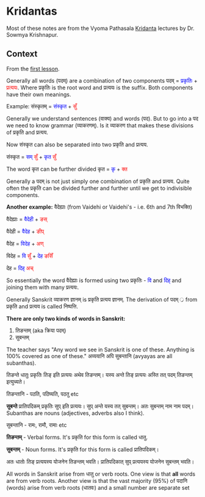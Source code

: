 # Kridantas

Most of these notes are from the Vyoma Pathasala [Kridanta](https://www.youtube.com/playlist?list=PLmozlYyYE-ERJj2FfX6WfH5t8i3d2fh1Z) lectures by Dr. Sowmya Krishnapur.


## Context

From the [first lesson](https://youtu.be/Vr-5sJXTS_4).

Generally all words (पदम्) are a combination of two components पदम् = <span style="color:blue">प्रकृतिः</span> + <span style="color:red">प्रत्ययः</span>. Where प्रकृतिः is the root word and प्रत्ययः is the suffix. Both components have their own meanings.

Example: संस्कृतम् = <span style="color:blue">संस्कृत</span> + <span style="color:red">सुँ</span>



Generally we understand sentences (वाक्य) and words (पद). But to go into a पद we need to know grammar (व्याकरणम्). Is it व्याकरण that makes these divisions of प्रकृति and प्रत्यय.

Now संस्कृत can also be separated into two प्रकृति and प्रत्यय.

संस्कृत = <span style="color:blue">सम्</span> <span style="color:red">सुँ</span> + <span style="color:blue">कृत</span> <span style="color:red">सुँ</span>

The word कृत can be further divided कृत = <span style="color:blue">कृ</span> + <span style="color:red">क्त</span>

Generally a पदम् is not just simply one combination of प्रकृति and प्रत्यय. Quite often the प्रकृति can be divided further and further until we get to indivisible components.

**Another example:** वैदेह्याः (from Vaidehi or Vaidehi's - i.e. 6th and 7th विभक्ति)

वैदेह्याः = <span style="color:blue">वैदेही</span> + <span style="color:red">ङस्</span>

वैदेही = <span style="color:blue">वैदेह</span> + <span style="color:red">ङीप्</span>

वैदेह = <span style="color:blue">विदेह</span> + <span style="color:red">अण्</span>

विदेह = <span style="color:blue">वि</span> <span style="color:red">सुँ</span> + <span style="color:blue">देह</span> <span style="color:red">ङसिँ</span>

देह = <span style="color:blue">दिह्</span> <span style="color:red">अच्</span>

So essentially the word वैदेह्याः is formed using two प्रकृतिः  - <span style="color:blue">वि</span> and <span style="color:blue">दिह्</span> and joining them with many प्रत्ययः.

Generally Sanskrit व्याकरण ज्ञानम् is प्रकृति प्रत्यय ज्ञानम्. The derivation of पदम् ्र from प्रकृति and प्रत्यय is called निष्पत्ति.


**There are only two kinds of words in Sanskrit:**
1. तिङन्तम् (aka क्रिया पदम्)
2. सुबन्तम्

The teacher says "Any word we see in Sanskrit is one of these. Anything is 100% covered as one of these." अव्ययानि अपि सुबन्तानि (avyayas are all subanthas).

तिङन्ते धातुः प्रकृतिः तिङ् इति प्रत्ययः अथेव तिङन्तम्। यस्य अन्ते तिङ् प्रत्ययः अस्ति तत् पदम् तिङन्तम् इत्युच्यते।

तिङन्तानि - पठति, पठिष्यति, पठतु etc

**सुबन्ते** प्रातिपदिकम् प्रकृतिः सुप् इति प्रत्ययः। सुप् अन्ते यस्य तत् सुबन्तम्। अतः सुबन्तम् नाम नाम पदम्। Subanthas are nouns (adjectives, adverbs also I think).

सुबन्तानि - रामः, रामौ, रामाः etc

**तिङन्तम्** - Verbal forms. It's प्रकृति for this form is called धातु. 

**सुबन्तम्** - Noun forms. It's प्रकृति for this form is called प्रातिपदिकम्।

अतः धातोः तिङ् प्रत्ययस्य योजनेन तिङन्तम् भवति। प्रातिपदिकात् सुप् प्रत्ययस्य योजनेन सुबन्तम् भवति।

All words in Sanskrit arise from धातु or verb roots. One view is that **all** words are from verb roots. Another view is that the vast majority (95%) of पदानि (words) arise from verb roots (धातवः) and a small number are separate set